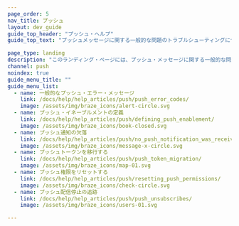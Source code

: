 ```yaml
---
page_order: 5
nav_title: プッシュ
layout: dev_guide
guide_top_header: "プッシュ・ヘルプ"
guide_top_text: "プッシュメッセージに関する一般的な問題のトラブルシューティングについては、以下のヘルプ記事を参照のこと。"

page_type: landing
description: "このランディング・ページには、プッシュ・メッセージに関する一般的な問題に関するヘルプ記事が掲載されている。"
channel: push
noindex: true
guide_menu_title: ""
guide_menu_list:
  - name: 一般的なプッシュ・エラー・メッセージ
    link: /docs/help/help_articles/push/push_error_codes/
    image: /assets/img/braze_icons/alert-circle.svg
  - name: プッシュ・イネーブルメントの定義
    link: /docs/help/help_articles/push/defining_push_enablement/
    image: /assets/img/braze_icons/book-closed.svg
  - name: プッシュ通知の欠落
    link: /docs/help/help_articles/push/no_push_notification_was_received/
    image: /assets/img/braze_icons/message-x-circle.svg
  - name: プッシュトークンを移行する
    link: /docs/help/help_articles/push/push_token_migration/
    image: /assets/img/braze_icons/map-01.svg
  - name: プッシュ権限をリセットする
    link: /docs/help/help_articles/push/resetting_push_permissions/
    image: /assets/img/braze_icons/check-circle.svg
  - name: プッシュ配信停止の追跡
    link: /docs/help/help_articles/push/push_unsubscribes/
    image: /assets/img/braze_icons/users-01.svg

---
```

